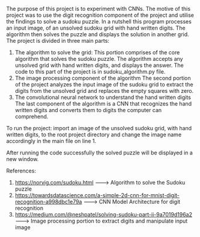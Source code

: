 The purpose of this project is to experiment with CNNs. The motive of this project was to use the digit
recognition component of the project and utilise the findings to solve a sudoku puzzle.
In a nutshell this program processes an input image, of an unsolved sudoku grid with hand written digits.
The algorithm then solves the puzzle and displays the solution in another grid.
The project is divided in three main parts:
1) The algorithm to solve the grid:
This portion comprises of the core algorithm that solves the sudoku puzzle. The algorithm accepts any 
unsolved grid with hand written digits, and displays the answer. The code to this part of the project 
is in sudoku_algorithm.py file.
2) The image processing component of the algorithm
The second portion of the project analyzes the input image of the sudoku grid to extract the digits from 
the unsolved grid and replaces the empty squares with zero.
3) The convolutional neural network to understand the hand written digits
The last component of the algorithm is a CNN that recognizes the hand written digits and converts them to
 digits the computer can comprehend. 
 
To run the project: 
import an image of the unsolved sudoku grid, with hand written digits, to the root project directory and 
change the image name accordingly in the main file on line 1.

After running the code successfully the solved puzzle will be displayed in a new window.

References: 
1) https://norvig.com/sudoku.html ---> Algorithm to solve the Sudoku puzzle
2) https://towardsdatascience.com/a-simple-2d-cnn-for-mnist-digit-recognition-a998dbc1e79a ---> CNN Model
 Architecture for digit recognition
3) https://medium.com/@neshpatel/solving-sudoku-part-ii-9a7019d196a2 ---> Image processing portion to 
extract digits and manipulate input image



